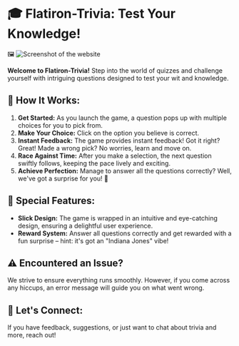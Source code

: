 

# 🎓 **Flatiron-Trivia: Test Your Knowledge!**  

🖼️ 
![Screenshot of the website](https://user-images.githubusercontent.com/111099204/276011723-f586def6-1d20-40ed-93f2-fcf3bd4accc9.png)

**Welcome to Flatiron-Trivia!** Step into the world of quizzes and challenge yourself with intriguing questions designed to test your wit and knowledge.

## 🚀 **How It Works:**  
1. **Get Started:** As you launch the game, a question pops up with multiple choices for you to pick from.
2. **Make Your Choice:** Click on the option you believe is correct.
3. **Instant Feedback:** The game provides instant feedback! Got it right? Great! Made a wrong pick? No worries, learn and move on.
4. **Race Against Time:** After you make a selection, the next question swiftly follows, keeping the pace lively and exciting.
5. **Achieve Perfection:** Manage to answer all the questions correctly? Well, we've got a surprise for you! 🎉

## 🌟 **Special Features:**  
- **Slick Design:** The game is wrapped in an intuitive and eye-catching design, ensuring a delightful user experience.
- **Reward System:** Answer all questions correctly and get rewarded with a fun surprise – hint: it's got an "Indiana Jones" vibe!

## ⚠️ **Encountered an Issue?**  
We strive to ensure everything runs smoothly. However, if you come across any hiccups, an error message will guide you on what went wrong.

## 🤝 **Let's Connect:**  
If you have feedback, suggestions, or just want to chat about trivia and more, reach out!
